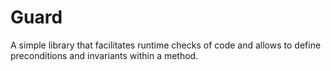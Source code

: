 # Guard
A simple library that facilitates runtime checks of code and allows to define preconditions and invariants within a method.
